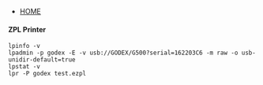 - [HOME](../../../)
#### ZPL Printer
```
lpinfo -v
lpadmin -p godex -E -v usb://GODEX/G500?serial=162203C6 -m raw -o usb-unidir-default=true
lpstat -v
lpr -P godex test.ezpl
```
